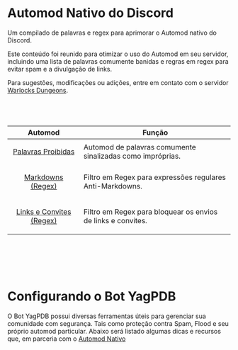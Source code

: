 # Automod Nativo do Discord <a id="paragrafo-importante"></a>
Um compilado de palavras e regex para aprimorar o Automod nativo do Discord.

Este conteúdo foi reunido para otimizar o uso do Automod em seu servidor, incluindo uma lista de palavras comumente banidas e regras em regex para evitar spam e a divulgação de links. 

Para sugestões, modificações ou adições, entre em contato com o servidor [Warlocks Dungeons](https://discord.gg/wrJ6aVfDs9).

# 	

<br>

| Automod                     | Função                                                       |
|-----------------------------|-------------------------------------------------------------|
| <p align="center">[Palavras Proibidas](palavras_banidas)</p> | Automod de palavras comumente sinalizadas como impróprias. |
| <p align="center">[Markdowns (Regex)](regex_markdowns)</p> | Filtro em Regex para expressões regulares Anti-Markdowns.  |
| <p align="center">[Links e Convites (Regex)](regex_spam_links)</p> | Filtro em Regex para bloquear os envios de links e convites.  |

<br><br><br><br>

# Configurando o Bot YagPDB
O Bot YagPDB possui diversas ferramentas úteis para gerenciar sua comunidade com segurança. Tais como proteção contra Spam, Flood e seu próprio automod particular. 
Abaixo será listado algumas dicas e recursos que, em parceria com o [Automod Nativo](#paragrafo-importante)

# 	

<br>

